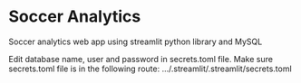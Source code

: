# Soccer Analytics

Soccer analytics web app using streamlit python library and MySQL

Edit database name, user and password in secrets.toml file.
Make sure secrets.toml file is in the following route: .../.streamlit/.streamlit/secrets.toml
